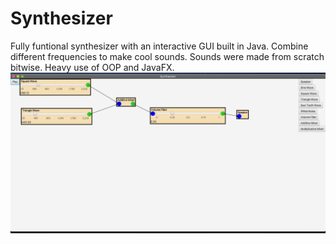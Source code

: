 # Synthesizer
Fully funtional synthesizer with an interactive GUI built in Java. Combine different frequencies to make cool sounds. Sounds were made from scratch bitwise. Heavy use of OOP and JavaFX. 
<img src="screenShot.png">
